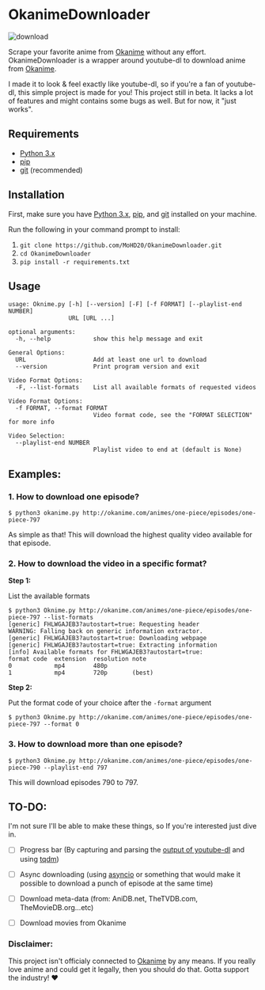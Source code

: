 # OkanimeDownloader

![download](https://user-images.githubusercontent.com/12420351/28639919-96da7642-7252-11e7-90e5-9a52fbb10c82.png)


Scrape your favorite anime from [Okanime](http://okanime.com/) without any effort. OkanimeDownloader is a wrapper around youtube-dl to download anime from [Okanime](http://okanime.com/).

I made it to look & feel exactly like youtube-dl, so if you're a fan of youtube-dl, this simple project is made for you! This project still in beta. It lacks a lot of features and might contains some bugs as well. But for now, it "just works".

## Requirements
* [Python 3.x](https://www.python.org/downloads/)
* [pip](https://pip.pypa.io/en/stable/installing/)
* [git](https://git-scm.com/book/en/v2/Getting-Started-Installing-Git) (recommended) 

## Installation
First, make sure you have [Python 3.x](https://www.python.org/downloads/), [pip](https://pip.pypa.io/en/stable/installing/), and [git](https://git-scm.com/book/en/v2/Getting-Started-Installing-Git) installed on your machine.

Run the following in your command prompt to install:
1. `git clone https://github.com/MoHD20/OkanimeDownloader.git`
2. `cd OkanimeDownloader` 
3. `pip install -r requirements.txt`

## Usage
```
usage: Oknime.py [-h] [--version] [-F] [-f FORMAT] [--playlist-end NUMBER]
                 URL [URL ...]

optional arguments:
  -h, --help            show this help message and exit

General Options:
  URL                   Add at least one url to download
  --version             Print program version and exit

Video Format Options:
  -F, --list-formats    List all available formats of requested videos

Video Format Options:
  -f FORMAT, --format FORMAT
                        Video format code, see the "FORMAT SELECTION" for more info

Video Selection:
  --playlist-end NUMBER
                        Playlist video to end at (default is None)

```

## Examples:

### 1. How to download one episode?

```
$ python3 okanime.py http://okanime.com/animes/one-piece/episodes/one-piece-797
```

As simple as that! This will download the highest quality video available for that episode.

### 2. How to download the video in a specific format?

**Step 1:**

List the available formats

```
$ python3 Oknime.py http://okanime.com/animes/one-piece/episodes/one-piece-797 --list-formats
[generic] FHLWGAJEB3?autostart=true: Requesting header
WARNING: Falling back on generic information extractor.
[generic] FHLWGAJEB3?autostart=true: Downloading webpage
[generic] FHLWGAJEB3?autostart=true: Extracting information
[info] Available formats for FHLWGAJEB3?autostart=true:
format code  extension  resolution note
0            mp4        480p       
1            mp4        720p       (best)
```

**Step 2:**

Put the format code of your choice after the `-format` argument

`$ python3 Oknime.py http://okanime.com/animes/one-piece/episodes/one-piece-797 --format 0`

### 3. How to download more than one episode?

`$ python3 Oknime.py http://okanime.com/animes/one-piece/episodes/one-piece-790 --playlist-end 797`

This will download episodes 790 to 797.

## TO-DO:

I'm not sure I'll be able to make these things, so If you're interested just dive in.

- [ ] Progress bar (By capturing and parsing the [output of youtube-dl](https://github.com/rg3/youtube-dl#embedding-youtube-dl) and using [tqdm](https://github.com/tqdm/tqdm))

- [ ] Async downloading (using [asyncio](https://docs.python.org/3/library/asyncio.html) or something that would make it possible to download a punch of episode at the same time)

- [ ] Download meta-data (from: AniDB.net, TheTVDB.com, TheMovieDB.org...etc)
- [ ] Download movies from Okanime

### Disclaimer: 

This project isn't officialy connected to [Okanime](http://okanime.com/) by any means. If you really love anime and could get it legally, then you should do that. Gotta support the industry! :heart:
